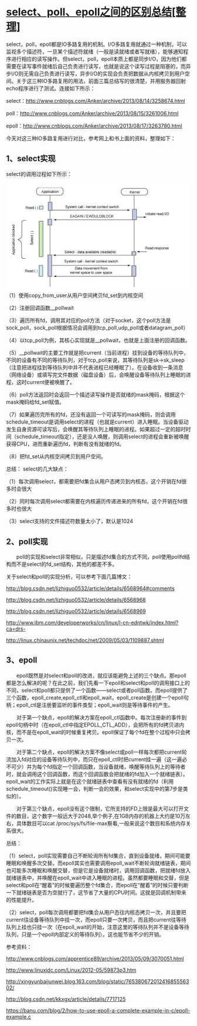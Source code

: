 # [select、poll、epoll之间的区别总结\[整理\]](https://www.cnblogs.com/Anker/p/3265058.html)
select，poll，epoll都是IO多路复用的机制。I/O多路复用就通过一种机制，可以监视多个描述符，一旦某个描述符就绪（一般是读就绪或者写就绪），能够通知程序进行相应的读写操作。但select，poll，epoll本质上都是同步I/O，因为他们都需要在读写事件就绪后自己负责进行读写，也就是说这个读写过程是阻塞的，而异步I/O则无需自己负责进行读写，异步I/O的实现会负责把数据从内核拷贝到用户空间。关于这三种IO多路复用的用法，前面三篇总结写的很清楚，并用服务器回射echo程序进行了测试。连接如下所示：

select：http://www.cnblogs.com/Anker/archive/2013/08/14/3258674.html

poll：http://www.cnblogs.com/Anker/archive/2013/08/15/3261006.html

epoll：http://www.cnblogs.com/Anker/archive/2013/08/17/3263780.html

今天对这三种IO多路复用进行对比，参考网上和书上面的资料，整理如下：
## 1、select实现

select的调用过程如下所示：

![img](/static/image/17201205-8ac47f1f1fcd4773bd4edd947c0bb1f4.png)
（1）使用copy_from_user从用户空间拷贝fd_set到内核空间

（2）注册回调函数__pollwait

（3）遍历所有fd，调用其对应的poll方法（对于socket，这个poll方法是sock_poll，sock_poll根据情况会调用到tcp_poll,udp_poll或者datagram_poll）

（4）以tcp_poll为例，其核心实现就是__pollwait，也就是上面注册的回调函数。

（5）__pollwait的主要工作就是把current（当前进程）挂到设备的等待队列中，不同的设备有不同的等待队列，对于tcp_poll来说，其等待队列是sk->sk_sleep（注意把进程挂到等待队列中并不代表进程已经睡眠了）。在设备收到一条消息（网络设备）或填写完文件数据（磁盘设备）后，会唤醒设备等待队列上睡眠的进程，这时current便被唤醒了。

（6）poll方法返回时会返回一个描述读写操作是否就绪的mask掩码，根据这个mask掩码给fd_set赋值。

（7）如果遍历完所有的fd，还没有返回一个可读写的mask掩码，则会调用schedule_timeout是调用select的进程（也就是current）进入睡眠。当设备驱动发生自身资源可读写后，会唤醒其等待队列上睡眠的进程。如果超过一定的超时时间（schedule_timeout指定），还是没人唤醒，则调用select的进程会重新被唤醒获得CPU，进而重新遍历fd，判断有没有就绪的fd。

（8）把fd_set从内核空间拷贝到用户空间。

总结：
select的几大缺点：

（1）每次调用select，都需要把fd集合从用户态拷贝到内核态，这个开销在fd很多时会很大

（2）同时每次调用select都需要在内核遍历传递进来的所有fd，这个开销在fd很多时也很大

（3）select支持的文件描述符数量太小了，默认是1024

## 2、poll实现

　　poll的实现和select非常相似，只是描述fd集合的方式不同，poll使用pollfd结构而不是select的fd_set结构，其他的都差不多。

关于select和poll的实现分析，可以参考下面几篇博文：

http://blog.csdn.net/lizhiguo0532/article/details/6568964#comments

http://blog.csdn.net/lizhiguo0532/article/details/6568968

http://blog.csdn.net/lizhiguo0532/article/details/6568969

http://www.ibm.com/developerworks/cn/linux/l-cn-edntwk/index.html?ca=drs-

http://linux.chinaunix.net/techdoc/net/2009/05/03/1109887.shtml

## 3、epoll

　　epoll既然是对select和poll的改进，就应该能避免上述的三个缺点。那epoll都是怎么解决的呢？在此之前，我们先看一下epoll和select和poll的调用接口上的不同，select和poll都只提供了一个函数——select或者poll函数。而epoll提供了三个函数，epoll_create,epoll_ctl和epoll_wait，epoll_create是创建一个epoll句柄；epoll_ctl是注册要监听的事件类型；epoll_wait则是等待事件的产生。

　　对于第一个缺点，epoll的解决方案在epoll_ctl函数中。每次注册新的事件到epoll句柄中时（在epoll_ctl中指定EPOLL_CTL_ADD），会把所有的fd拷贝进内核，而不是在epoll_wait的时候重复拷贝。epoll保证了每个fd在整个过程中只会拷贝一次。

　　对于第二个缺点，epoll的解决方案不像select或poll一样每次都把current轮流加入fd对应的设备等待队列中，而只在epoll_ctl时把current挂一遍（这一遍必不可少）并为每个fd指定一个回调函数，当设备就绪，唤醒等待队列上的等待者时，就会调用这个回调函数，而这个回调函数会把就绪的fd加入一个就绪链表）。epoll_wait的工作实际上就是在这个就绪链表中查看有没有就绪的fd（利用schedule_timeout()实现睡一会，判断一会的效果，和select实现中的第7步是类似的）。

　　对于第三个缺点，epoll没有这个限制，它所支持的FD上限是最大可以打开文件的数目，这个数字一般远大于2048,举个例子,在1GB内存的机器上大约是10万左右，具体数目可以cat /proc/sys/fs/file-max察看,一般来说这个数目和系统内存关系很大。

总结：

（1）select，poll实现需要自己不断轮询所有fd集合，直到设备就绪，期间可能要睡眠和唤醒多次交替。而epoll其实也需要调用epoll_wait不断轮询就绪链表，期间也可能多次睡眠和唤醒交替，但是它是设备就绪时，调用回调函数，把就绪fd放入就绪链表中，并唤醒在epoll_wait中进入睡眠的进程。虽然都要睡眠和交替，但是select和poll在“醒着”的时候要遍历整个fd集合，而epoll在“醒着”的时候只要判断一下就绪链表是否为空就行了，这节省了大量的CPU时间。这就是回调机制带来的性能提升。

（2）select，poll每次调用都要把fd集合从用户态往内核态拷贝一次，并且要把current往设备等待队列中挂一次，而epoll只要一次拷贝，而且把current往等待队列上挂也只挂一次（在epoll_wait的开始，注意这里的等待队列并不是设备等待队列，只是一个epoll内部定义的等待队列）。这也能节省不少的开销。

参考资料：

http://www.cnblogs.com/apprentice89/archive/2013/05/09/3070051.html

http://www.linuxidc.com/Linux/2012-05/59873p3.htm

http://xingyunbaijunwei.blog.163.com/blog/static/76538067201241685556302/

http://blog.csdn.net/kkxgx/article/details/7717125

https://banu.com/blog/2/how-to-use-epoll-a-complete-example-in-c/epoll-example.c
